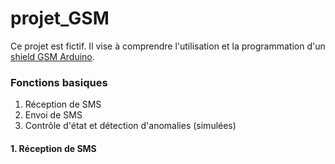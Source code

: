 # projet_GSM

Ce projet est fictif. Il vise à comprendre l'utilisation et la programmation d'un [shield GSM Arduino](http://www.arduino.org/products/shields/arduino-gsm-shield-2).

### Fonctions basiques
1. Réception de SMS
2. Envoi de SMS
3. Contrôle d'état et détection d'anomalies (simulées)

#### 1. Réception de SMS
